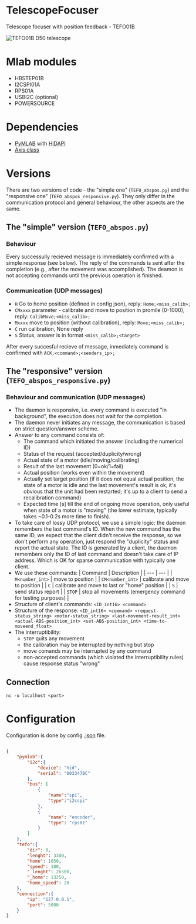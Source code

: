 # TelescopeFocuser
Telescope focuser with position feedback - TEFO01B


![TEFO01B D50 telescope](DOC/SRC/img/instalace.JPG)

# Mlab modules
 * HBSTEP01B
 * I2CSPI01A
 * RPS01A
 * USBI2C (optional)
 * POWERSOURCE

# Dependencies
 * [PyMLAB](https://github.com/MLAB-project/pymlab) with [HIDAPI](https://github.com/trezor/cython-hidapi)
 * [Axis class](https://github.com/MLAB-project/axis)

# Versions
There are two versions of code - the "simple one" (`TEFO_abspos.py`) and the "responsive one" (`TEFO_abspos_responsive.py`).
They only differ in the communication protocol and general behaviour, the other aspects are the same.

## The "simple" version (```TEFO_abspos.py```)
### Behaviour
Every successully recieved message is immediately confirmed with a simple response (see below).
The reply of the commands is sent after the completion (e.g., after the movement was accomplished). The deamon is not accepting commands until the previous operation is finished.

### Communication (UDP messages)
 * ```H``` Go to home position (defined in config json), reply: ```Home;<miss_calib>;```
 * ```CMxxxx``` parameter - calibrate and move to position in promile (0-1000), reply: ```CalibMove;<miss_calib>;```
 * ```Mxxxx``` move to position (without calibration), reply: ```Move;<miss_calib>;```
 * ```C``` run calibration, None reply
 * ```S``` Status, answer is in format ```<miss_calib>;<target>```

After every succesful recieve of message, inmediately command is confirmed with ```ACK;<command>;<senders_ip>;```

## The "responsive" version (```TEFO_abspos_responsive.py```)
### Behaviour and communication (UDP messages)
 * The daemon is responsive, i.e. every command is executed "in background", the execution does not wait for the completion.
 * The daemon never initiates any message, the communication is based on strict question/answer scheme.
 * Answer to any command consists of:
   * The command which initiated the answer (including the numerical ID)
   * Status of the request (accepted/duplicity/wrong)
   * Actual state of a motor (idle/moving/calibrating)
   * Result of the last movement (0=ok/1=fail)
   * Actual position (works even within the movement)
   * Actually set target position (if it does not equal actual position, the state of a motor is idle and the last movement's result is ok, it's obvious that the unit had been restarted; it's up to a client to send a recalibration command)
   * Expected time [s] till the end of ongoing move operation, only useful when state of a motor is "moving" (the lower estimate, typically takes ~0.1-0.2s more time to finish).
 * To take care of lossy UDP protocol, we use a simple logic: the daemon remembers the last command's ID. When the new command has the same ID, we expect that the client didn't receive the response, so we don't perform any operation, just respond the "duplicity" status and report the actual state. The ID is generated by a client, the daemon remembers only the ID of last command and doesn't take care of IP address. Which is OK for sparse communication with typically one client.
 * We use these commands:
   | Command | Description |
   | --- | --- |
   | `M<number_int>` | move to position |
   | `CM<number_int>` | calibrate and move to position |
   | `C` | calibrate and move to last or "home" position |
   | `S` | send status report |
   | `STOP` | stop all movements (emergency command for testing purposes) |
 * Structure of client's commands:
   `<ID_int16> <command>`
 * Structure of the response:
   `<ID_int16> <command> <request-status_string> <motor-status_string> <last-movement-result_int> <actual-ABS-position_int> <set-ABS-position_int> <time-to-moveend_float>`
 * The interruptibility:
   * `STOP` quits any movement
   * the calibration may be interrupted by nothing but stop
   * move comands may be interrupted by any command
   * non-accepted commands (which violated the interruptibility rules) cause response status "wrong"


## Connection
```nc -u localhost <port>```

# Configuration
Configuration is done by config [.json]() file.

```json

{
    "pymlab":{
        "i2c":{
            "device": "hid",
            "serial": "003347BC"
        },
        "bus": [
            { 
                "name":"spi", 
                "type":"i2cspi"
            },
            {
                "name": "encoder",
                "type": "rps01"
            }
        ]
    },
    "tefo":{
        "dir": 0,
        "lenght": 3300,
        "home": 1650,
        "speed": 100,
        "_lenght": 26500,
        "_home": 13250,
        "home_speed": 20 
    },
    "connection":{
        "ip": "127.0.0.1",
        "port": 5000
    }
}

```
